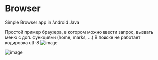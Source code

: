 # Browser
Simple Browser app in Android Java

Простой пример браузера, в котором можно ввести запрос, вызвать меню с доп. функциями (home, marks, ...)
В поиске не работает кодировка utf-8
![image](https://user-images.githubusercontent.com/51761775/61172005-bd809780-a587-11e9-8887-955ebbc6d0f5.png)

![image](https://user-images.githubusercontent.com/51761775/61172013-c8d3c300-a587-11e9-819c-a103b3389cb1.png)
